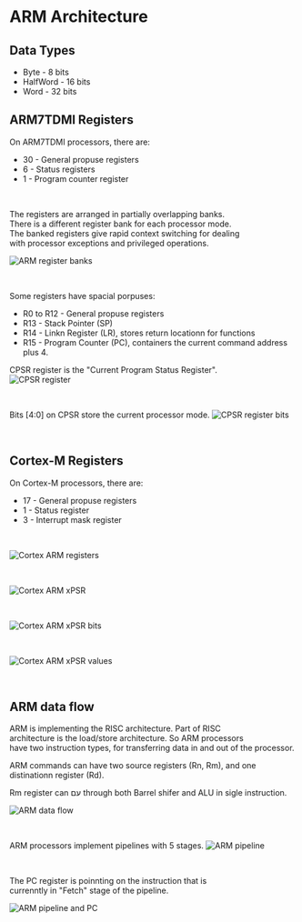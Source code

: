 # ARM Architecture

## Data Types

* Byte - 8 bits
* HalfWord - 16 bits
* Word - 32 bits

## ARM7TDMI Registers

On ARM7TDMI processors, there are:
* 30 - General propuse registers
* 6 - Status registers
* 1 - Program counter register 

</br>

The registers are arranged in partially overlapping banks.   
There is a different register bank for each processor mode.  
The banked registers give rapid context switching for dealing  
with processor exceptions and privileged operations.   

![ARM register banks](img/architecture/register-banks.PNG)

</br>

Some registers have spacial porpuses:  
* R0 to R12 - General propuse registers
* R13 - Stack Pointer (SP)
* R14 - Linkn Register (LR), stores return locationn for functions
* R15 - Program Counter (PC), containers the current command address plus 4.

CPSR register is the "Current Program Status Register".  
![CPSR register](img/architecture/register-cpsr.PNG)

</br>

Bits [4:0] on CPSR store the current processor mode.
![CPSR register bits](img/architecture/register-cpsr-mode-bits.PNG)

</br>

## Cortex-M Registers

On Cortex-M processors, there are:
* 17 - General propuse registers
* 1 - Status register
* 3 - Interrupt mask register

</br>

![Cortex ARM registers](img/architecture/registers-cortex.PNG)

</br>

![Cortex ARM xPSR](img/architecture/registers-cortex_xPSR.PNG)

</br>

![Cortex ARM xPSR bits](img/architecture/registers-cortex_xPSR_bits.PNG)

</br>

![Cortex ARM xPSR values](img/architecture/registers-cortex_xPSR_values.PNG)

</br>

## ARM data flow

ARM is implementing the RISC architecture. Part of RISC  
architecture is the load/store architecture. So ARM processors  
have two instruction types, for transferring data in and out 
of the processor.     

ARM commands can have two source registers (Rn, Rm), and one  
distinationn register (Rd).

Rm register can עם through both Barrel shifer and ALU in sigle instruction.  

![ARM data flow](img/architecture/arm_data_flow.PNG)  

</br>

ARM processors implement pipelines with 5 stages.
![ARM pipeline](img/architecture/arm_pipeline.PNG)  

</br>

The PC register is poinnting on the instruction that is   
currenntly in "Fetch" stage of the pipeline.  

![ARM pipeline and PC](img/architecture/arm_pipeline_pc.PNG)  
